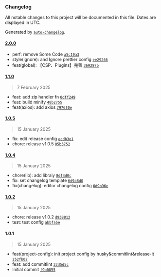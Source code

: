 ### Changelog

All notable changes to this project will be documented in this file. Dates are displayed in UTC.

Generated by [`auto-changelog`](https://github.com/CookPete/auto-changelog).

#### [2.0.0](https://github.com/RangaireAonair/vue-template/compare/1.1.0...2.0.0)

- perf: remove Some Code [`a5c10a3`](https://github.com/RangaireAonair/vue-template/commit/a5c10a3097e039d446d5b8b89066865420c942b6)
- style(ignore): and Ignore prettier config [`ee29266`](https://github.com/RangaireAonair/vue-template/commit/ee29266c9abcd5ef6b4fe26e38f4ae91b84124c8)
- feat(global): 【CSP、Plugins】完善 [`369287b`](https://github.com/RangaireAonair/vue-template/commit/369287bc6ed2cea9948c194ca737e0f93242a306)

#### [1.1.0](https://github.com/RangaireAonair/vue-template/compare/1.0.5...1.1.0)

> 7 February 2025

- feat: add zip handler fn [`0dff249`](https://github.com/RangaireAonair/vue-template/commit/0dff24943c09ae30a58199a0deffce861c61b611)
- feat: build minify [`48b2755`](https://github.com/RangaireAonair/vue-template/commit/48b27557b82a362a2b9d94023984d9be6df5d94c)
- feat(axios): add axios [`7976f0e`](https://github.com/RangaireAonair/vue-template/commit/7976f0e3a0dd7d0337a6918a7f74279214835e7a)

#### [1.0.5](https://github.com/RangaireAonair/vue-template/compare/1.0.4...1.0.5)

> 15 January 2025

- fix: edit release config [`ecdb3e1`](https://github.com/RangaireAonair/vue-template/commit/ecdb3e17956445150f3b62704a22d66768754eb9)
- chore: release v1.0.5 [`05b3752`](https://github.com/RangaireAonair/vue-template/commit/05b37522309916e37284247c118da45774d4a036)

#### [1.0.4](https://github.com/RangaireAonair/vue-template/compare/1.0.2...1.0.4)

> 15 January 2025

- chore(lib): add libraiy [`8df4d0c`](https://github.com/RangaireAonair/vue-template/commit/8df4d0c86812d3862017be795de3cbed41bbb18d)
- fix: set changelog template [`6d9a8d0`](https://github.com/RangaireAonair/vue-template/commit/6d9a8d013866ca345bf8c9233b81db79fcf4e080)
- fix(changelog): editor changelog config [`6d9b96e`](https://github.com/RangaireAonair/vue-template/commit/6d9b96efbda0eb5795bcf88ec13ba3f798170103)

#### [1.0.2](https://github.com/RangaireAonair/vue-template/compare/1.0.1...1.0.2)

> 15 January 2025

- chore: release v1.0.2 [`d938812`](https://github.com/RangaireAonair/vue-template/commit/d938812c5b526a29718e691c4cecbbe768b6fc88)
- test: test config [`abbfabe`](https://github.com/RangaireAonair/vue-template/commit/abbfabe3dc0bdfcbc59bcb38d48e074b82ef0e89)

#### 1.0.1

> 15 January 2025

- feat(project-config): init project config by husky&commitlint&release-it [`252fb02`](https://github.com/RangaireAonair/vue-template/commit/252fb0237394c730f35d60917e8a3e22d54ed280)
- feat: add commitlint [`33d5d5c`](https://github.com/RangaireAonair/vue-template/commit/33d5d5cbdded955518846f3a8d9c8a246fc22024)
- Initial commit [`f9b0855`](https://github.com/RangaireAonair/vue-template/commit/f9b0855312c3a46ea1777d4ef395976acc274aae)

